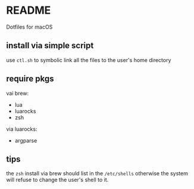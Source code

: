 # README

Dotfiles for macOS

## install via simple script

use `ctl.sh` to symbolic link all the files to the user's home directory

## require pkgs

vai brew:

- lua
- luarocks
- zsh

via luarocks:

- argparse

## tips

the `zsh` install via brew should list in the `/etc/shells` otherwise the system will refuse to change the user's shell to it.
